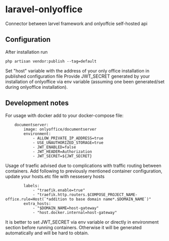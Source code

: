 # laravel-onlyoffice
Connector between larvel framework and onlyoffcie self-hosted api

## Configuration

After installation run 

```shell
php artisan vendor:publish --tag=default
```

Set "host" variable with the address of your only office installation in published configuration file
Provide JWT_SECRET generated by your installation of onlyoffice via env variable (assuming one been generated/set during onlyoffice installation).

## Development notes

For usage with docker add to your docker-compose file:

```shell
    documentserver:
        image: onlyoffice/documentserver
        environment:
            - ALLOW_PRIVATE_IP_ADDRESS=true
            - USE_UNAUTHORIZED_STORAGE=true
            - JWT_ENABLED=false
            - JWT_HEADER=Authorization
            - JWT_SECRET=${JWT_SECRET}
```

Usage of traefic advised due to complications with traffic routing between containers.
Add following to previously mentioned container configuration, update your hosts.etc file with nessesery hosts

```shell
        labels:
            - "traefik.enable=true"
            - "traefik.http.routers.$COMPOSE_PROJECT_NAME-office.rule=Host(`*addition to base domain name*.$DOMAIN_NAME`)"
        extra_hosts:
            - "$DOMAIN_NAME=host-gateway"
            - "host.docker.internal=host-gateway"
```

It is better to set JWT_SECRET via env variable or directly in environment section before running containers. 
Otherwise it will be generated automatically and will be hard to obtain. 